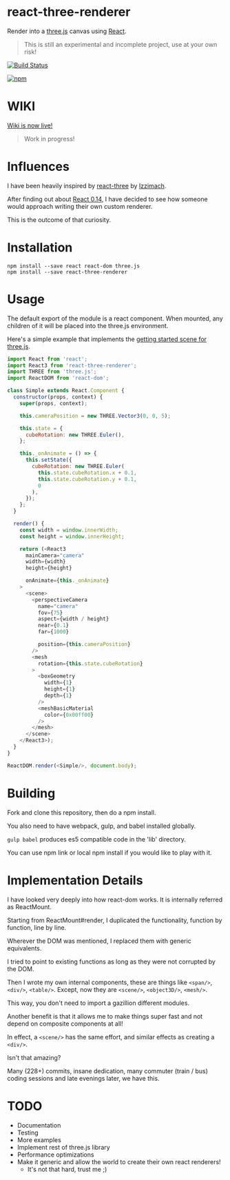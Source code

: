 react-three-renderer
====================

Render into a [three.js](http://threejs.org/) canvas using [React](https://github.com/facebook/react).

> This is still an experimental and incomplete project, use at your own risk!

[![Build Status](https://travis-ci.org/toxicFork/react-three-renderer.svg)](https://travis-ci.org/toxicFork/react-three-renderer)

[![npm](https://nodei.co/npm/react-three-renderer.svg?downloads=true)](https://nodei.co/npm/react-three-renderer/)

WIKI
=============

[Wiki is now live!](https://github.com/toxicFork/react-three-renderer/wiki)

> Work in progress!

Influences
==========

I have been heavily inspired by [react-three](https://github.com/Izzimach/react-three) by [Izzimach](https://github.com/Izzimach/).

After finding out about [React 0.14](https://facebook.github.io/react/blog/2015/10/07/react-v0.14.html), I have decided to see how someone would approach writing their own custom renderer. 

This is the outcome of that curiosity.

Installation
============

```
npm install --save react react-dom three.js
npm install --save react-three-renderer
```

Usage
=====
The default export of the module is a react component. When mounted, any children of it will be placed into the three.js
environment.

Here's a simple example that implements the [getting started scene for three.js](http://threejs.org/docs/index.html#Manual/Introduction/Creating_a_scene).

```js
import React from 'react';
import React3 from 'react-three-renderer';
import THREE from 'three.js';
import ReactDOM from 'react-dom';

class Simple extends React.Component {
  constructor(props, context) {
    super(props, context);

    this.cameraPosition = new THREE.Vector3(0, 0, 5);

    this.state = {
      cubeRotation: new THREE.Euler(),
    };

    this._onAnimate = () => {
      this.setState({
        cubeRotation: new THREE.Euler(
          this.state.cubeRotation.x + 0.1,
          this.state.cubeRotation.y + 0.1,
          0
        ),
      });
    };
  }

  render() {
    const width = window.innerWidth;
    const height = window.innerHeight;

    return (<React3
      mainCamera="camera"
      width={width}
      height={height}

      onAnimate={this._onAnimate}
    >
      <scene>
        <perspectiveCamera
          name="camera"
          fov={75}
          aspect={width / height}
          near={0.1}
          far={1000}

          position={this.cameraPosition}
        />
        <mesh
          rotation={this.state.cubeRotation}
        >
          <boxGeometry
            width={1}
            height={1}
            depth={1}
          />
          <meshBasicMaterial
            color={0x00ff00}
          />
        </mesh>
      </scene>
    </React3>);
  }
}

ReactDOM.render(<Simple/>, document.body);
```

Building
========

Fork and clone this repository, then do a npm install. 

You also need to have webpack, gulp, and babel installed globally.

``` gulp babel ``` produces es5 compatible code in the 'lib' directory.

You can use npm link or local npm install if you would like to play with it.

Implementation Details
======================

I have looked very deeply into how react-dom works. It is internally referred as ReactMount.

Starting from ReactMount#render, I duplicated the functionality, function by function, line by line.

Wherever the DOM was mentioned, I replaced them with generic equivalents.

I tried to point to existing functions as long as they were not corrupted by the DOM.

Then I wrote my own internal components, these are things like ``` <span/> ```, ``` <div/> ```, ``` <table/> ```. Except, now they are  ``` <scene/> ```, ``` <object3D/> ```, ``` <mesh/> ```.

This way, you don't need to import a gazillion different modules.

Another benefit is that it allows me to make things super fast and not depend on composite components at all! 

In effect, a ``` <scene/> ``` has the same effort, and similar effects as creating a  ``` <div/> ```. 

Isn't that amazing?

Many (228+) commits, insane dedication, many commuter (train / bus) coding sessions and late evenings later, we have this.

TODO
====
- Documentation
- Testing
- More examples
- Implement rest of three.js library
- Performance optimizations
- Make it generic and allow the world to create their own react renderers!
    - It's not that hard, trust me ;)
